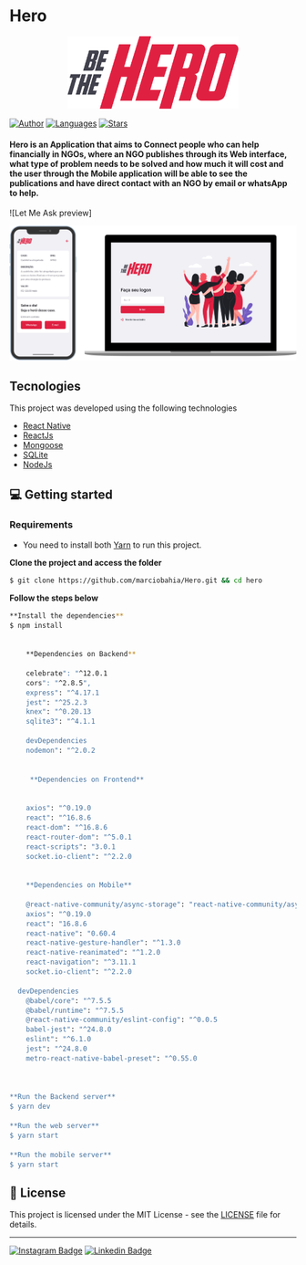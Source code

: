 # Hero


<div align="center">
  <img src="https://github.com/marciobahia/Hero/blob/master/Frontend/src/assets/logo.svg" width="300" >
</div>


[![Author](https://img.shields.io/badge/author-marciobahia-835AFD?style=flat-square)](https://github.com/marciobahia)
[![Languages](https://img.shields.io/github/languages/count/josepholiveira/letmeask?color=%23835AFD&style=flat-square)](#)
[![Stars](https://img.shields.io/github/stars/marciobahia/letmeask?color=835AFD&style=flat-square)](https://github.com/marciobahia/letmeask/stargazers)

<h4 align="left">
Hero is an Application that aims to Connect people who can help financially in NGOs, where an NGO publishes through its Web interface, what type of problem needs to be solved and how much it will cost and the user through the Mobile application will be able to see the publications and have direct contact with an NGO by email or whatsApp to help.
</h4>

![Let Me Ask preview]


<img src="https://github.com/marciobahia/Hero/blob/master/Frontend/src/assets/be-the-hero.png" >


## Tecnologies

This project was developed using the following technologies


- [React Native](https://reactnative.dev)
- [ReactJs](https://reactjs.org/)
- [Mongoose](https://mongoosejs.com)
- [SQLite](https://www.sqlite.org/index.html)
- [NodeJs](https://nodejs.org/en/download/)



## 💻 Getting started

### Requirements

- You need to install both [Yarn](https://yarnpkg.com/) to run this project.

**Clone the project and access the folder**

```bash
$ git clone https://github.com/marciobahia/Hero.git && cd hero
```

**Follow the steps below**

```bash
**Install the dependencies**
$ npm install 


    **Dependencies on Backend**

    celebrate": "^12.0.1
    cors": "^2.8.5",
    express": "^4.17.1
    jest": "^25.2.3
    knex": "^0.20.13
    sqlite3": "^4.1.1
  
    devDependencies
    nodemon": "^2.0.2
    
  
     **Dependencies on Frontend**

    
    axios": "^0.19.0
    react": "^16.8.6
    react-dom": "^16.8.6
    react-router-dom": "^5.0.1
    react-scripts": "3.0.1
    socket.io-client": "^2.2.0
    
    
    **Dependencies on Mobile**
    
    @react-native-community/async-storage": "react-native-community/async-storage
    axios": "^0.19.0
    react": "16.8.6
    react-native": "0.60.4
    react-native-gesture-handler": "^1.3.0
    react-native-reanimated": "^1.2.0
    react-navigation": "^3.11.1
    socket.io-client": "^2.2.0
  
  devDependencies
    @babel/core": "^7.5.5
    @babel/runtime": "^7.5.5
    @react-native-community/eslint-config": "^0.0.5
    babel-jest": "^24.8.0
    eslint": "^6.1.0
    jest": "^24.8.0
    metro-react-native-babel-preset": "^0.55.0
    


**Run the Backend server**
$ yarn dev

**Run the web server**
$ yarn start

**Run the mobile server**
$ yarn start
```




## 📝 License

This project is licensed under the MIT License - see the [LICENSE](LICENSE) file for details.

---
[![Instagram Badge](https://img.shields.io/badge/-@marciobahia-6633cc?style=flat-square&labelColor=6633cc&logo=instagram&logoColor=white&link=https://www.instagram.com/marciobahia/)](https://www.instagram.com/bahiainspetor/) 
[![Linkedin Badge](https://img.shields.io/badge/-Marcio%20Sella%20Bahia-6633cc?style=flat-square&logo=Linkedin&logoColor=white&link=https://www.linkedin.com/in/marcio-gon%C3%A7sella-bahia/)](https://www.linkedin.com/in/márcio-sella-bahia-9b73bb19b/) 

